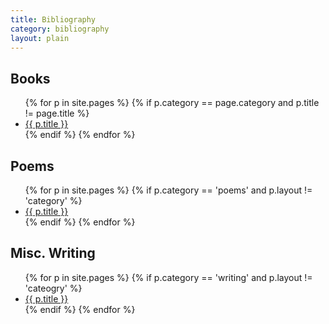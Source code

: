 ```yaml
---
title: Bibliography
category: bibliography
layout: plain
---
```


## Books

<ul>
{% for p in site.pages %}
  {% if p.category == page.category and p.title != page.title %}
    <li><a href="{{ p.url }}">{{ p.title }}</a></li>
  {% endif %}
{% endfor %}
</ul>

## Poems

<ul>
{% for p in site.pages %}
  {% if p.category == 'poems' and p.layout != 'category' %}
    <li><a href="{{ p.url }}">{{ p.title }}</a></li>
  {% endif %}
{% endfor %}
</ul>

## Misc. Writing

<ul>
{% for p in site.pages %}
  {% if p.category == 'writing' and p.layout != 'cateogry' %}
    <li><a href="{{ p.url }}">{{ p.title }}</a></li>
  {% endif %}
{% endfor %}
</ul>